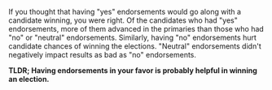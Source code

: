If you thought that having "yes" endorsements would go along with a candidate winning, you were right. Of the candidates who had "yes" endorsements, more of them advanced in the primaries than those who had "no" or "neutral" endorsements. Similarly, having "no" endorsements hurt candidate chances of winning the elections. "Neutral" endorsements didn't negatively impact results as bad as "no" endorsements. 

**TLDR; Having endorsements in your favor is probably helpful in winning an election.**